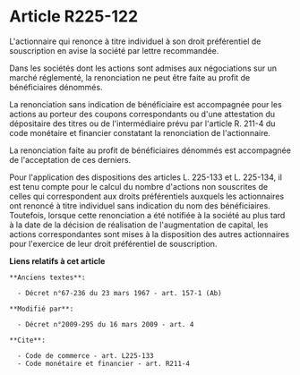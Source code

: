 # Article R225-122

L'actionnaire qui renonce à titre individuel à son droit préférentiel de souscription en avise la société par lettre
recommandée. 

Dans les sociétés dont les actions sont admises aux négociations sur un marché réglementé, la renonciation ne peut être faite
au profit de bénéficiaires dénommés. 

La renonciation sans indication de bénéficiaire est accompagnée pour les actions au porteur des coupons correspondants ou
d'une attestation du dépositaire des titres ou de l'intermédiaire prévu par l'article R. 211-4 du code monétaire et financier
constatant la renonciation de l'actionnaire. 

La renonciation faite au profit de bénéficiaires dénommés est accompagnée de l'acceptation de ces derniers. 

Pour l'application des dispositions des articles L. 225-133 et L. 225-134, il est tenu compte pour le calcul du nombre
d'actions non souscrites de celles qui correspondent aux droits préférentiels auxquels les actionnaires ont renoncé à titre
individuel sans indication du nom des bénéficiaires. Toutefois, lorsque cette renonciation a été notifiée à la société au
plus tard à la date de la décision de réalisation de l'augmentation de capital, les actions correspondantes sont mises à la
disposition des autres actionnaires pour l'exercice de leur droit préférentiel de souscription.

**Liens relatifs à cet article**

	**Anciens textes**:

	  - Décret n°67-236 du 23 mars 1967 - art. 157-1 (Ab)

	**Modifié par**:

	  - Décret n°2009-295 du 16 mars 2009 - art. 4

	**Cite**:

	  - Code de commerce - art. L225-133
	  - Code monétaire et financier - art. R211-4
